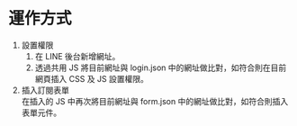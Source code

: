 # 運作方式
1. 設置權限  
    1. 在 LINE 後台新增網址。
    1. 透過共用 JS 將目前網址與 login.json 中的網址做比對，如符合則在目前網頁插入 CSS 及 JS 設置權限。
1. 插入訂閱表單  
在插入的 JS 中再次將目前網址與 form.json 中的網址做比對，如符合則插入表單元件。
